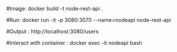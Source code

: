 

#Image:
 docker build -t node-rest-api .
 
#Run: 
docker run -it -p 3080:3070 --name=nodeapi node-rest-api

#Output :
http://localhost:3080/users

#Interact with container :
docker exec -it nodeapi bash
